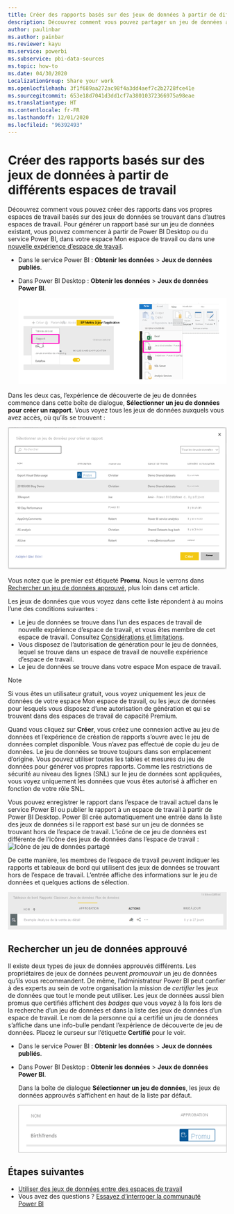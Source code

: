 ```yaml
---
title: Créer des rapports basés sur des jeux de données à partir de différents espaces de travail - Power BI
description: Découvrez comment vous pouvez partager un jeu de données avec des utilisateurs dans toute l’organisation. Ils peuvent ensuite générer des rapports basés sur votre jeu de données dans leurs propres espaces de travail.
author: paulinbar
ms.author: painbar
ms.reviewer: kayu
ms.service: powerbi
ms.subservice: pbi-data-sources
ms.topic: how-to
ms.date: 04/30/2020
LocalizationGroup: Share your work
ms.openlocfilehash: 3f1f689aa272ac98f4a3dd4aef7c2b2728fce41e
ms.sourcegitcommit: 653e18d7041d3dd1cf7a38010372366975a98eae
ms.translationtype: HT
ms.contentlocale: fr-FR
ms.lasthandoff: 12/01/2020
ms.locfileid: "96392493"
---
```

# <a name="create-reports-based-on-datasets-from-different-workspaces"></a>Créer des rapports basés sur des jeux de données à partir de différents espaces de travail

Découvrez comment vous pouvez créer des rapports dans vos propres espaces de travail basés sur des jeux de données se trouvant dans d’autres espaces de travail. Pour générer un rapport basé sur un jeu de données existant, vous pouvez commencer à partir de Power BI Desktop ou du service Power BI, dans votre espace Mon espace de travail ou dans une [nouvelle expérience d’espace de travail](../collaborate-share/service-create-the-new-workspaces.md).

- Dans le service Power BI : **Obtenir les données** > **Jeux de données publiés**.
- Dans Power BI Desktop : **Obtenir les données** > **Jeux de données Power BI**.

    ![Se connecter à un jeu de données existant](media/service-datasets-across-workspaces/power-bi-connect-dataset-pk.png)
   
Dans les deux cas, l’expérience de découverte de jeu de données commence dans cette boîte de dialogue, **Sélectionner un jeu de données pour créer un rapport**. Vous voyez tous les jeux de données auxquels vous avez accès, où qu’ils se trouvent :

![Sélectionner un jeu de données](media/service-datasets-across-workspaces/power-bi-select-dataset.png)

Vous notez que le premier est étiqueté **Promu**. Nous le verrons dans [Rechercher un jeu de données approuvé](#find-an-endorsed-dataset), plus loin dans cet article.

Les jeux de données que vous voyez dans cette liste répondent à au moins l’une des conditions suivantes :

- Le jeu de données se trouve dans l’un des espaces de travail de nouvelle expérience d’espace de travail, et vous êtes membre de cet espace de travail. Consultez [Considérations et limitations](service-datasets-across-workspaces.md#considerations-and-limitations).
- Vous disposez de l’autorisation de génération pour le jeu de données, lequel se trouve dans un espace de travail de nouvelle expérience d’espace de travail.
- Le jeu de données se trouve dans votre espace Mon espace de travail.

> [!NOTE]
> Si vous êtes un utilisateur gratuit, vous voyez uniquement les jeux de données de votre espace Mon espace de travail, ou les jeux de données pour lesquels vous disposez d’une autorisation de génération et qui se trouvent dans des espaces de travail de capacité Premium.

Quand vous cliquez sur **Créer**, vous créez une connexion active au jeu de données et l’expérience de création de rapports s’ouvre avec le jeu de données complet disponible. Vous n’avez pas effectué de copie du jeu de données. Le jeu de données se trouve toujours dans son emplacement d’origine. Vous pouvez utiliser toutes les tables et mesures du jeu de données pour générer vos propres rapports. Comme les restrictions de sécurité au niveau des lignes (SNL) sur le jeu de données sont appliquées, vous voyez uniquement les données que vous êtes autorisé à afficher en fonction de votre rôle SNL.

Vous pouvez enregistrer le rapport dans l’espace de travail actuel dans le service Power BI ou publier le rapport à un espace de travail à partir de Power BI Desktop. Power BI crée automatiquement une entrée dans la liste des jeux de données si le rapport est basé sur un jeu de données se trouvant hors de l’espace de travail. L’icône de ce jeu de données est différente de l’icône des jeux de données dans l’espace de travail : ![Icône de jeu de données partagé](media/service-datasets-discover-across-workspaces/power-bi-shared-dataset-icon.png)

De cette manière, les membres de l’espace de travail peuvent indiquer les rapports et tableaux de bord qui utilisent des jeux de données se trouvant hors de l’espace de travail. L’entrée affiche des informations sur le jeu de données et quelques actions de sélection.

![Actions de jeu de données](media/service-datasets-across-workspaces/power-bi-dataset-actions.png)

## <a name="find-an-endorsed-dataset"></a>Rechercher un jeu de données approuvé

Il existe deux types de jeux de données approuvés différents. Les propriétaires de jeux de données peuvent *promouvoir* un jeu de données qu’ils vous recommandent. De même, l’administrateur Power BI peut confier à des experts au sein de votre organisation la mission de *certifier* les jeux de données que tout le monde peut utiliser. Les jeux de données aussi bien promus que certifiés affichent des *badges* que vous voyez à la fois lors de la recherche d’un jeu de données et dans la liste des jeux de données d’un espace de travail. Le nom de la personne qui a certifié un jeu de données s’affiche dans une info-bulle pendant l’expérience de découverte de jeu de données. Placez le curseur sur l’étiquette **Certifié** pour le voir.

- Dans le service Power BI : **Obtenir les données** > **Jeux de données publiés**.
- Dans Power BI Desktop : **Obtenir les données** > **Jeux de données Power BI**.

    Dans la boîte de dialogue **Sélectionner un jeu de données**, les jeux de données approuvés s’affichent en haut de la liste par défaut. 

    ![Jeu de données promu](media/service-datasets-discover-across-workspaces/power-bi-dataset-promoted.png)

## <a name="next-steps"></a>Étapes suivantes

- [Utiliser des jeux de données entre des espaces de travail](service-datasets-across-workspaces.md)
- Vous avez des questions ? [Essayez d’interroger la communauté Power BI](https://community.powerbi.com/)
